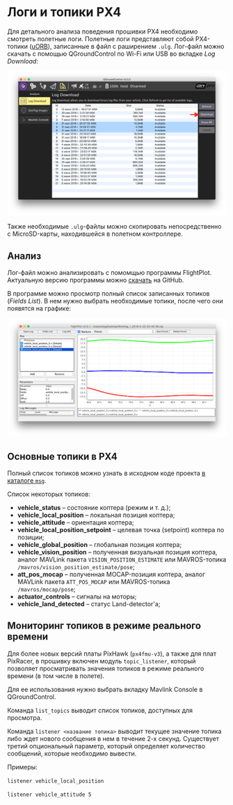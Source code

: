 Логи и топики PX4
===

Для детального анализа поведения прошивки PX4 необходимо смотреть полетные логи. Полетные логи представляют собой PX4-топики ([uORB](https://dev.px4.io/en/middleware/uorb.html)), записанные в файл с раширением `.ulg`. Лог-файл можно скачать с помощью QGroundControl по Wi-Fi или USB во вкладке *Log Download*:

![](assets/download-log.png)


Также необходимые `.ulg`-файлы можно скопировать непосредственно с MicroSD-карты, находившейся в полетном контроллере.

Анализ
---

Лог-файл можно анализировать с помомщью программы FlightPlot. Актуальную версию программы можно [скачать](https://github.com/PX4/FlightPlot/releases) на GitHub.

В программе можно просмотр полный список записанных топиков (*Fields List*). В нем нужно выбрать необходимые топики, после чего они появятся на графике:

![](assets/flightplot.png)

Основные топики в PX4
---

Полный список топиков можно узнать в исходном коде проекта [в каталоге `msg`](https://github.com/PX4/Firmware/tree/master/msg).

Список некоторых топиков:

* **vehicle_status** – состояние коптера (режим и т. д.);
* **vehicle_local_position** – локальная позиция коптера;
* **vehicle_attitude** – ориентация коптера;
* **vehicle_local_position_setpoint** – целевая точка (setpoint) коптера по позиции;
* **vehicle_global_position** – глобальная позиция коптера;
* **vehicle_vision_position** – полученная визуальная позиция коптера, аналог MAVLink пакета `VISION_POSITION_ESTIMATE` или MAVROS-топика `/mavros/vision_position_estimate/pose`;
* **att_pos_mocap** – полученная MOCAP-позиция коптера, аналог MAVLink пакета `ATT_POS_MOCAP` или MAVROS-топика `/mavros/mocap/pose`;
* **actuator_controls** – сигналы на моторы;
* **vehicle_land_detected** – статус Land-detector'а;

Мониторинг топиков в режиме реального времени
---

Для более новых версий платы PixHawk (`px4fmu-v3`), а также для плат PixRacer, в прошивку включен модуль `topic_listener`, который позволяет просматривать значения топиков в режиме реального времени (в том числе в полете).

Для ее использования нужно выбрать вкладку Mavlink Console в QGroundControl.

Команда `list_topics` выводит список топиков, доступных для просмотра.

Команда `listener <название топика>` выводит текущее значение топика либо ждет нового сообщения в нем в течение 2-х секунд. Существует третий опциональный параметр, который определяет количество сообщений, которые необходимо вывести.

Примеры:

`listener vehicle_local_position`

`listener vehicle_attitude 5`
